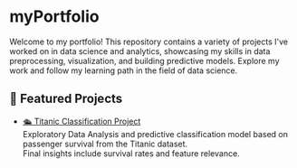 # myPortfolio
Welcome to my portfolio! This repository contains a variety of projects I've worked on in data science and analytics, showcasing my skills in data preprocessing, visualization, and building predictive models. Explore my work and follow my learning path in the field of data science.

## 🚀 Featured Projects

- [🛳️ Titanic Classification Project](https://github.com/yolist/titanic-classification-project)  
  Exploratory Data Analysis and predictive classification model based on passenger survival from the Titanic dataset.  
  Final insights include survival rates and feature relevance.
